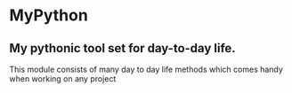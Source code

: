 # MyPython 
## My pythonic tool set for day-to-day life.

This module consists of many day to day life methods which comes handy when working on any project

